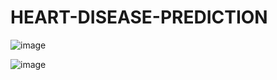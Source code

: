 # HEART-DISEASE-PREDICTION

![image](https://github.com/user-attachments/assets/55d4980c-b8d4-4079-8646-39a35a8d64d5)

![image](https://github.com/user-attachments/assets/36da4832-9f97-4a03-bed0-7f3d24b872c7)
